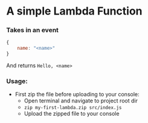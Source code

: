 # A simple Lambda Function

### Takes in an event 
```javascript
{
    name: "<name>"
}
```
And returns `Hello, <name>`


### Usage:
- First zip the file before uploading to your console:
    - Open terminal and navigate to project root dir
    - `zip my-first-lambda.zip src/index.js`
    - Upload the zipped file to your console
